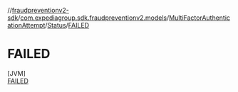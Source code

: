 //[fraudpreventionv2-sdk](../../../../../index.md)/[com.expediagroup.sdk.fraudpreventionv2.models](../../../index.md)/[MultiFactorAuthenticationAttempt](../../index.md)/[Status](../index.md)/[FAILED](index.md)

# FAILED

[JVM]\
[FAILED](index.md)

